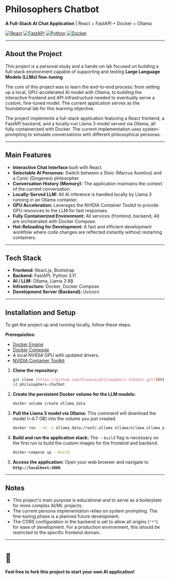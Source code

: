 # Philosophers Chatbot

**A Full-Stack AI Chat Application** | React + FastAPI + Docker + Ollama

[![React](https://img.shields.io/badge/React-20232A?style=for-the-badge&logo=react&logoColor=61DAFB)](https://reactjs.org/)
[![FastAPI](https://img.shields.io/badge/FastAPI-005571?style=for-the-badge&logo=fastapi)](https://fastapi.tiangolo.com/)
[![Python](https://img.shields.io/badge/Python-3776AB?style=for-the-badge&logo=python&logoColor=white)](https://www.python.org/)
[![Docker](https://img.shields.io/badge/Docker-2496ED?style=for-the-badge&logo=docker&logoColor=white)](https://www.docker.com/)

---

## About the Project

This project is a personal study and a hands-on lab focused on building a full-stack environment capable of supporting and testing **Large Language Models (LLMs) fine-tuning**.

The core of this project was to learn the end-to-end process: from setting up a local, GPU-accelerated AI model with Ollama, to building the interactive frontend and API infrastructure needed to eventually serve a custom, fine-tuned model. The current application serves as the foundational lab for this learning objective.

The project implements a full-stack application featuring a React frontend, a FastAPI backend, and a locally-run Llama 3 model served via Ollama, all fully containerized with Docker. The current implementation uses system-prompting to simulate conversations with different philosophical personas.

---

## Main Features

-   **Interactive Chat Interface** built with React.
-   **Selectable AI Personas:** Switch between a Stoic (Marcus Aurelius) and a Cynic (Diogenes) philosopher.
-   **Conversation History (Memory):** The application maintains the context of the current conversation.
-   **Locally-Served LLM:** All AI inference is handled locally by Llama 3 running in an Ollama container.
-   **GPU Acceleration:** Leverages the NVIDIA Container Toolkit to provide GPU resources to the LLM for fast responses.
-   **Fully Containerized Environment:** All services (frontend, backend, AI) are orchestrated with Docker Compose.
-   **Hot-Reloading for Development:** A fast and efficient development workflow where code changes are reflected instantly without restarting containers.

---

## Tech Stack

-   **Frontend:** React.js, Bootstrap
-   **Backend:** FastAPI, Python 3.11
-   **AI / LLM:** Ollama, Llama 3 8B
-   **Infrastructure:** Docker, Docker Compose
-   **Development Server (Backend):** Uvicorn

---

## Installation and Setup

To get the project up and running locally, follow these steps.

**Prerequisites:**
* [Docker Engine](https://docs.docker.com/engine/install/)
* [Docker Compose](https://docs.docker.com/compose/install/)
* A local NVIDIA GPU with updated drivers.
* [NVIDIA Container Toolkit](https://docs.nvidia.com/datacenter/cloud-native/container-toolkit/latest/install-guide.html)

1.  **Clone the repository:**
    ```bash
    git clone [https://github.com/Glasena/philosophers-chatbot.git](https://github.com/Glasena/philosophers-chatbot.git)
    cd philosophers-chatbot
    ```

2.  **Create the persistent Docker volume for the LLM models:**
    ```bash
    docker volume create ollama_data
    ```

3.  **Pull the Llama 3 model via Ollama:**
    This command will download the model (~4.7 GB) into the volume you just created.
    ```bash
    docker run --rm -v ollama_data:/root/.ollama ollama/ollama ollama pull llama3:8b
    ```

4.  **Build and run the application stack:**
    The `--build` flag is necessary on the first run to build the custom images for the frontend and backend.
    ```bash
    docker-compose up --build
    ```

5.  **Access the application:**
    Open your web browser and navigate to **`http://localhost:3000`**.

---

## Notes

-   This project's main purpose is educational and to serve as a boilerplate for more complex AI/ML projects.
-   The current persona implementation relies on system prompting. The fine-tuning phase is a planned future development.
-   The CORS configuration in the backend is set to allow all origins (`"*"`) for ease of development. For a production environment, this should be restricted to the specific frontend domain.

---

# 🚀

**Feel free to fork this project to start your own AI application!**
